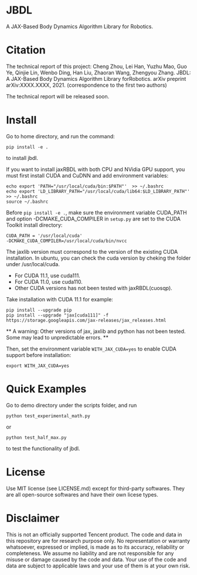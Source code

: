 # JBDL
A JAX-Based Body Dynamics Algorithm Library for Robotics.

# Citation

The technical report of this project:
Cheng Zhou, Lei Han, Yuzhu Mao, Guo Ye, Qinjie Lin, Wenbo Ding, Han Liu, Zhaoran Wang, Zhengyou Zhang. JBDL: A JAX-Based Body Dynamics Algorithm Library forRobotics. arXiv preprint arXiv:XXXX.XXXX, 2021. (correspondence to the first two authors)

The technical report will be released soon.

# Install
Go to home directory, and run the command:
```
pip install -e .
```
to install jbdl.

If you want to install jaxRBDL with both CPU and NVidia GPU support, you must first install CUDA and CuDNN and add environment variables:

```
echo export 'PATH="/usr/local/cuda/bin:$PATH"'  >> ~/.bashrc
echo export 'LD_LIBRARY_PATH="/usr/local/cuda/lib64:$LD_LIBRARY_PATH"' >> ~/.bashrc
source ~/.bashrc
```
Before ```pip install -e .```, make sure the environment variable CUDA_PATH and option -DCMAKE_CUDA_COMPILER in ```setup.py``` are set to the CUDA Toolkit install directory:
```
CUDA_PATH = '/usr/local/cuda'
-DCMAKE_CUDA_COMPILER=/usr/local/cuda/bin/nvcc
```

The jaxlib version must correspond to the version of the existing CUDA installation. In ubuntu, you can check the cuda version by cheking
the folder under /usr/local/cuda.
* For CUDA 11.1, use cuda111. 
* For CUDA 11.0, use cuda110.
* Other CUDA versions has not been tested with jaxRBDL(cuosqp).

Take installation with CUDA 11.1 for example:
```
pip install --upgrade pip
pip install --upgrade "jax[cuda111]" -f https://storage.googleapis.com/jax-releases/jax_releases.html
```

** A warning: Other versions of jax, jaxlib and python has not been tested. Some may lead to unpredictable errors. **

Then, set the environment variable ```WITH_JAX_CUDA=yes``` to enable CUDA support before installation:
```
export WITH_JAX_CUDA=yes
```

# Quick Examples
Go to demo directory under the scripts folder, and run
```
python test_experimental_math.py
```
or 
```
python test_half_max.py
```
to test the functionality of jbdl.

# License

Use MIT license (see LICENSE.md) except for third-party softwares. They are all open-source softwares and have their own licese types.
 
# Disclaimer
 
 This is not an officially supported Tencent product. The code and data in this repository are for research purpose only. No representation or warranty whatsoever, expressed or implied, is made as to its accuracy, reliability or completeness. We assume no liability and are not responsible for any misuse or damage caused by the code and data. Your use of the code and data are subject to applicable laws and your use of them is at your own risk.
